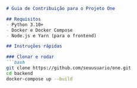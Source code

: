 
```md
# Guia de Contribuição para o Projeto One

## Requisitos
- Python 3.10+
- Docker e Docker Compose
- Node.js e Yarn (para o frontend)

## Instruções rápidas

### Clonar e rodar
```bash
git clone https://github.com/seuusuario/one.git
cd backend
docker-compose up --build
